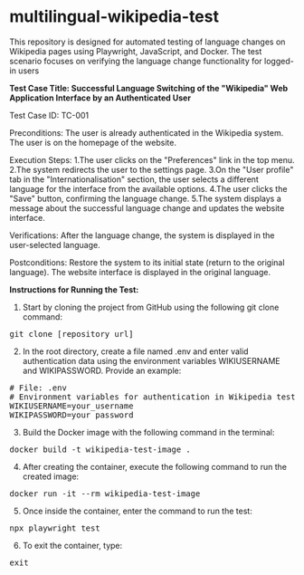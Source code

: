 # multilingual-wikipedia-test
This repository is designed for automated testing of language changes on Wikipedia pages using Playwright, JavaScript, and Docker. The test scenario focuses on verifying the language change functionality for logged-in users


**Test Case Title: Successful Language Switching of the "Wikipedia" Web Application Interface by an Authenticated User**

Test Case ID: TC-001

Preconditions:
The user is already authenticated in the Wikipedia system.
The user is on the homepage of the website.

Execution Steps:
1.The user clicks on the "Preferences" link in the top menu.
2.The system redirects the user to the settings page.
3.On the "User profile" tab in the "Internationalisation" section, the user selects a different language for the interface from the available options.
4.The user clicks the "Save" button, confirming the language change.
5.The system displays a message about the successful language change and updates the website interface.

Verifications:
After the language change, the system is displayed in the user-selected language.

Postconditions:
Restore the system to its initial state (return to the original language).
The website interface is displayed in the original language.


**Instructions for Running the Test:**

1. Start by cloning the project from GitHub using the following git clone command:
<pre>
git clone [repository_url]
</pre>
2. In the root directory, create a file named .env and enter valid authentication data using the environment variables WIKIUSERNAME and WIKIPASSWORD. Provide an example:
<pre>
# File: .env
# Environment variables for authentication in Wikipedia test
WIKIUSERNAME=your_username
WIKIPASSWORD=your_password
</pre>
3. Build the Docker image with the following command in the terminal:
<pre>
docker build -t wikipedia-test-image .
</pre>
4. After creating the container, execute the following command to run the created image:
<pre>
docker run -it --rm wikipedia-test-image
</pre>
5. Once inside the container, enter the command to run the test:
<pre>
npx playwright test
</pre>
6. To exit the container, type:
<pre>
exit
</pre>
